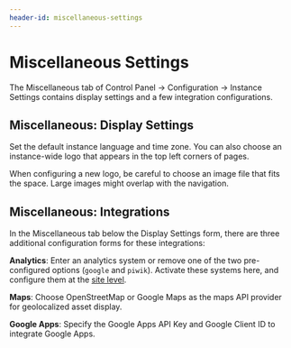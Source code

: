 ```yaml
---
header-id: miscellaneous-settings
---
```


# Miscellaneous Settings

The Miscellaneous tab of Control Panel &rarr; Configuration &rarr; Instance
Settings contains display settings and a few integration configurations.

## Miscellaneous: Display Settings

Set the default instance language and time zone. You can also choose an
instance-wide logo that appears in the top left corners of pages. 

When configuring a new logo, be careful to choose an image file that fits the
space. Large images might overlap with the navigation. 

## Miscellaneous: Integrations

In the Miscellaneous tab below the Display Settings form, there are
three additional configuration forms for these integrations:

**Analytics**: Enter an analytics system or remove one of the two
pre-configured options (`google` and `piwik`). Activate these systems here, and
configure them at the 
[site level](/docs/7-1/user/-/knowledge_base/u/advanced-site-settings#analytics).

**Maps**: Choose OpenStreetMap or Google Maps as the maps API provider for
geolocalized asset display.

**Google Apps**: Specify the Google Apps API Key and Google Client ID to
integrate Google Apps. 


